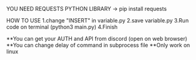 YOU NEED REQUESTS PYTHON LIBRARY
-> pip install requests

HOW TO USE
1.change "INSERT" in variable.py
2.save variable.py
3.Run code on terminal (python3 main.py)
4.Finish

**You can get your AUTH and API from discord (open on web browser)
**You can change delay of command in subprocess file
**Only work on linux
